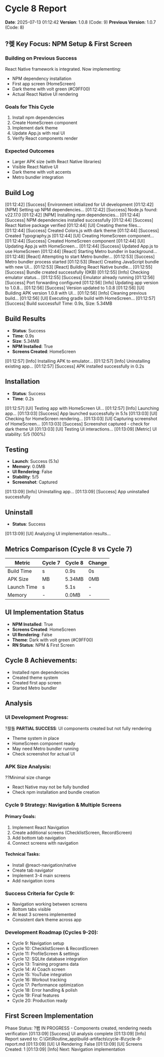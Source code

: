 ﻿# Cycle 8 Report
**Date**: 2025-07-13 01:12:42
**Version**: 1.0.8 (Code: 9)
**Previous Version**: 1.0.7 (Code: 8)

## ?렞 Key Focus: NPM Setup & First Screen

### Building on Previous Success
React Native framework is integrated. Now implementing:
- NPM dependency installation
- First app screen (HomeScreen)
- Dark theme with volt green (#C9FF00)
- Actual React Native UI rendering

### Goals for This Cycle
1. Install npm dependencies
2. Create HomeScreen component
3. Implement dark theme
4. Update App.js with real UI
5. Verify React components render

### Expected Outcomes
- Larger APK size (with React Native libraries)
- Visible React Native UI
- Dark theme with volt accents
- Metro bundler integration

## Build Log
[01:12:42] [Success] Environment initialized for UI development
[01:12:42] [NPM] Setting up NPM dependencies...
[01:12:42] [Success] Node.js found: v22.17.0
[01:12:42] [NPM] Installing npm dependencies...
[01:12:44] [Success] NPM dependencies installed successfully
[01:12:44] [Success] React Native package verified
[01:12:44] [UI] Creating theme files...
[01:12:44] [Success] Created Colors.js with dark theme
[01:12:44] [Success] Created Typography.js
[01:12:44] [UI] Creating HomeScreen component...
[01:12:44] [Success] Created HomeScreen component
[01:12:44] [UI] Updating App.js with HomeScreen...
[01:12:44] [Success] Updated App.js to use HomeScreen
[01:12:44] [React] Starting Metro bundler in background...
[01:12:48] [React] Attempting to start Metro bundler...
[01:12:53] [Success] Metro bundler process started
[01:12:53] [React] Creating JavaScript bundle with new UI...
[01:12:53] [React] Building React Native bundle...
[01:12:55] [Success] Bundle created successfully (0KB)
[01:12:55] [Info] Checking emulator status...
[01:12:55] [Success] Emulator already running
[01:12:56] [Success] Port forwarding configured
[01:12:56] [Info] Updating app version to 1.0.8...
[01:12:56] [Success] Version updated to 1.0.8
[01:12:56] [UI] Building APK version 1.0.8 with UI...
[01:12:56] [Info] Cleaning previous build...
[01:12:56] [UI] Executing gradle build with HomeScreen...
[01:12:57] [Success] Build successful! Time: 0.9s, Size: 5.34MB

## Build Results
- **Status**: Success
- **Time**: 0.9s
- **Size**: 5.34MB
- **NPM Installed**: True
- **Screens Created**: HomeScreen

[01:12:57] [Info] Installing APK to emulator...
[01:12:57] [Info] Uninstalling existing app...
[01:12:57] [Success] APK installed successfully in 0.2s

## Installation
- **Status**: Success
- **Time**: 0.2s

[01:12:57] [UI] Testing app with HomeScreen UI...
[01:12:57] [Info] Launching app...
[01:13:03] [Success] App launched successfully in 5.1s
[01:13:03] [UI] Checking for HomeScreen rendering...
[01:13:03] [UI] Capturing screenshot of HomeScreen...
[01:13:03] [Success] Screenshot captured - check for dark theme UI
[01:13:03] [UI] Testing UI interactions...
[01:13:09] [Metric] UI stability: 5/5 (100%)

## Testing
- **Launch**: Success (5.1s)
- **Memory**: 0.0MB
- **UI Rendering**: False
- **Stability**: 5/5
- **Screenshot**: Captured

[01:13:09] [Info] Uninstalling app...
[01:13:09] [Success] App uninstalled successfully

## Uninstall
- **Status**: Success

[01:13:09] [UI] Analyzing UI implementation results...

## Metrics Comparison (Cycle 8 vs Cycle 7)

| Metric | Cycle 7 | Cycle 8 | Change |
|--------|---------|---------|---------|
| Build Time | s | 0.9s | 0s |
| APK Size | MB | 5.34MB | 0MB |
| Launch Time | s | 5.1s | - |
| Memory | - | 0.0MB | - |

## UI Implementation Status
- **NPM Installed**: True
- **Screens Created**: HomeScreen
- **UI Rendering**: False
- **Theme**: Dark with volt green (#C9FF00)
- **RN Status**: NPM & First Screen

## Cycle 8 Achievements:
- Installed npm dependencies
- Created theme system
- Created first app screen
- Started Metro bundler


## Analysis

### UI Development Progress:
?좑툘 **PARTIAL SUCCESS**: UI components created but not fully rendering
- Theme system in place
- HomeScreen component ready
- May need Metro bundler running
- Check screenshot for actual UI

### APK Size Analysis:
??Minimal size change
- React Native may not be fully bundled
- Check npm installation and bundle creation

### Cycle 9 Strategy: Navigation & Multiple Screens

#### Primary Goals:
1. Implement React Navigation
2. Create additional screens (ChecklistScreen, RecordScreen)
3. Add bottom tab navigation
4. Connect screens with navigation

#### Technical Tasks:
- Install @react-navigation/native
- Create tab navigator
- Implement 3-4 main screens
- Add navigation icons

### Success Criteria for Cycle 9:
- Navigation working between screens
- Bottom tabs visible
- At least 3 screens implemented
- Consistent dark theme across app

### Development Roadmap (Cycles 9-20):
- Cycle 9: Navigation setup
- Cycle 10: ChecklistScreen & RecordScreen
- Cycle 11: ProfileScreen & settings
- Cycle 12: SQLite database integration
- Cycle 13: Training programs data
- Cycle 14: AI Coach screen
- Cycle 15: YouTube integration
- Cycle 16: Workout tracking
- Cycle 17: Performance optimization
- Cycle 18: Error handling & polish
- Cycle 19: Final features
- Cycle 20: Production ready

## First Screen Implementation
Phase Status: ?봽 IN PROGRESS - Components created, rendering needs verification
[01:13:09] [Success] UI analysis complete
[01:13:09] [Info] Report saved to: C:\Git\Routine_app\build-artifacts\cycle-8\cycle-8-report.md
[01:13:09] [UI] UI Rendering: False
[01:13:09] [UI] Screens Created: 1
[01:13:09] [Info] Next: Navigation implementation
